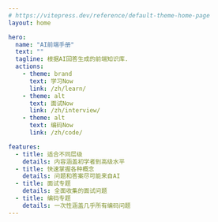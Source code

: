 ```yaml
---
# https://vitepress.dev/reference/default-theme-home-page
layout: home

hero:
  name: "AI前端手册"
  text: ""
  tagline: 根据AI回答生成的前端知识库.
  actions:
    - theme: brand
      text: 学习Now
      link: /zh/learn/
    - theme: alt
      text: 面试Now
      link: /zh/interview/
    - theme: alt
      text: 编码Now
      link: /zh/code/

features:
  - title: 适合不同层级
    details: 内容涵盖初学者到高级水平
  - title: 快速掌握各种概念
    details: 问题和答案尽可能来自AI
  - title: 面试专题
    details: 全面收集的面试问题
  - title: 编码专题
    details: 一次性涵盖几乎所有编码问题
---
```

